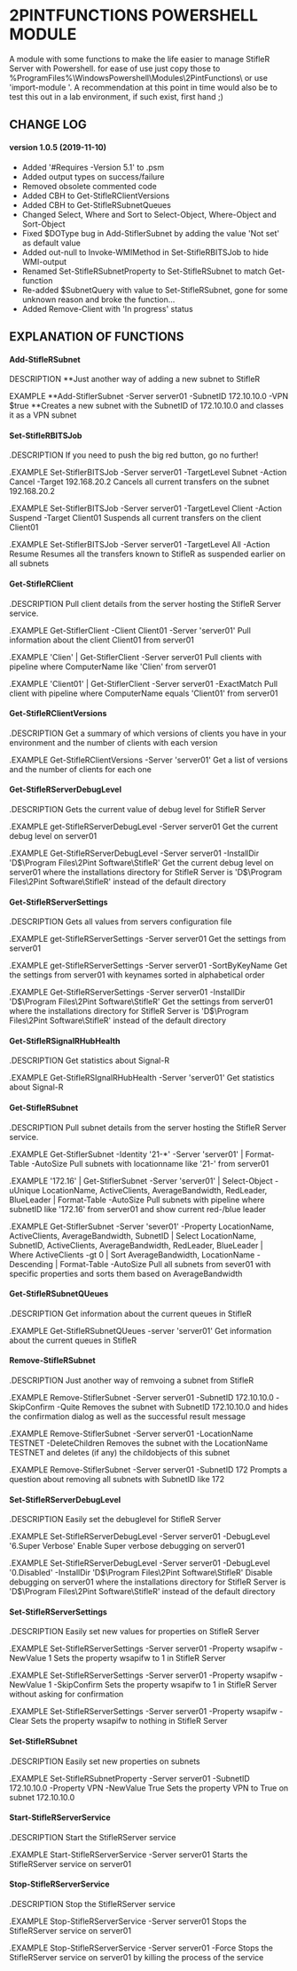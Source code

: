 # 2PINTFUNCTIONS POWERSHELL MODULE

A module with some functions to make the life easier to manage StifleR Server with Powershell.
for ease of use just copy those to %ProgramFiles%\WindowsPowershell\Modules\2PintFunctions\ or use 'import-module <PATH>'.
A recommendation at this point in time would also be to test this out in a lab environment, if such exist, first hand ;)

## CHANGE LOG

#### version 1.0.5 (2019-11-10)
- Added '#Requires -Version 5.1' to .psm
- Added output types on success/failure
- Removed obsolete commented code
- Added CBH to Get-StifleRClientVersions
- Added CBH to Get-StifleRSubnetQueues
- Changed Select, Where and Sort to Select-Object, Where-Object and Sort-Object
- Fixed $DOType bug in Add-StiflerSubnet by adding the value 'Not set' as default value
- Added out-null to Invoke-WMIMethod in Set-StifleRBITSJob to hide WMI-output
- Renamed Set-StifleRSubnetProperty to Set-StifleRSubnet to match Get-function
- Re-added $SubnetQuery with value to Set-StifleRSubnet, gone for some unknown reason and broke the function...
- Added Remove-Client with 'In progress' status

## EXPLANATION OF FUNCTIONS

#### Add-StifleRSubnet

DESCRIPTION
**Just another way of adding a new subnet to StifleR

EXAMPLE
**Add-StiflerSubnet -Server server01 -SubnetID 172.10.10.0 -VPN $true
**Creates a new subnet with the SubnetID of 172.10.10.0 and classes it as a VPN subnet

#### Set-StifleRBITSJob

.DESCRIPTION
If you need to push the big red button, go no further!

.EXAMPLE
Set-StiflerBITSJob -Server server01 -TargetLevel Subnet -Action Cancel -Target 192.168.20.2
Cancels all current transfers on the subnet 192.168.20.2

.EXAMPLE
Set-StiflerBITSJob -Server server01 -TargetLevel Client -Action Suspend -Target Client01
Suspends all current transfers on the client Client01

.EXAMPLE
Set-StiflerBITSJob -Server server01 -TargetLevel All -Action Resume
Resumes all the transfers known to StifleR as suspended earlier on all subnets

#### Get-StifleRClient

.DESCRIPTION
Pull client details from the server hosting the StifleR Server service.

.EXAMPLE
Get-StiflerClient -Client Client01 -Server 'server01'
Pull information about the client Client01 from server01

.EXAMPLE
'Clien' | Get-StiflerClient -Server server01
Pull clients with pipeline where ComputerName like 'Clien' from server01

.EXAMPLE
'Client01' | Get-StiflerClient -Server server01 -ExactMatch
Pull client with pipeline where ComputerName equals 'Client01' from server01

#### Get-StifleRClientVersions

.DESCRIPTION
Get a summary of which versions of clients you have in your environment
and the number of clients with each version

.EXAMPLE
Get-StifleRClientVersions -Server 'server01'
Get a list of versions and the number of clients for each one

#### Get-StifleRServerDebugLevel

.DESCRIPTION
Gets the current value of debug level for StifleR Server

.EXAMPLE
get-StifleRServerDebugLevel -Server server01
Get the current debug level on server01

.EXAMPLE
Get-StifleRServerDebugLevel -Server server01 -InstallDir
'D$\Program Files\2Pint Software\StifleR'
Get the current debug level on server01 where the installations directory for StifleR Server is
'D$\Program Files\2Pint Software\StifleR' instead of the default directory

#### Get-StifleRServerSettings

.DESCRIPTION
Gets all values from servers configuration file

.EXAMPLE
get-StifleRServerSettings -Server server01
Get the settings from server01

.EXAMPLE
get-StifleRServerSettings -Server server01 -SortByKeyName
Get the settings from server01 with keynames sorted in alphabetical order

.EXAMPLE
Get-StifleRServerSettings -Server server01 -InstallDir
'D$\Program Files\2Pint Software\StifleR'
Get the settings from server01 where the installations directory for StifleR Server is
'D$\Program Files\2Pint Software\StifleR' instead of the default directory

#### Get-StifleRSignalRHubHealth

.DESCRIPTION
Get statistics about Signal-R

.EXAMPLE
Get-StifleRSIgnalRHubHealth -Server 'server01'
Get statistics about Signal-R

#### Get-StifleRSubnet

.DESCRIPTION
Pull subnet details from the server hosting the StifleR Server service.

.EXAMPLE
Get-StiflerSubnet -Identity '21-*' -Server 'server01' | Format-Table -AutoSize
Pull subnets with locationname like '21-' from server01

.EXAMPLE
'172.16' | Get-StiflerSubnet -Server 'server01' | Select-Object -uUnique LocationName, ActiveClients, AverageBandwidth, RedLeader, BlueLeader | Format-Table -AutoSize
Pull subnets with pipeline where subnetID like '172.16' from server01 and show current red-/blue leader

.EXAMPLE
Get-StiflerSubnet -Server 'sever01' -Property LocationName, ActiveClients, AverageBandwidth, SubnetID | Select LocationName, SubnetID, ActiveClients, AverageBandwidth, RedLeader, BlueLeader | Where ActiveClients -gt 0 | Sort AverageBandwidth, LocationName -Descending | Format-Table -AutoSize
Pull all subnets from sever01 with specific properties and sorts them based on AverageBandwidth

#### Get-StifleRSubnetQUeues

.DESCRIPTION
Get information about the current queues in StifleR

.EXAMPLE
Get-StifleRSubnetQUeues -server 'server01'
Get information about the current queues in StifleR

#### Remove-StifleRSubnet

.DESCRIPTION
Just another way of remvoing a subnet from StifleR

.EXAMPLE
Remove-StiflerSubnet -Server server01 -SubnetID 172.10.10.0 -SkipConfirm -Quite
Removes the subnet with SubnetID 172.10.10.0 and hides the confirmation
dialog as well as the successful result message

.EXAMPLE
Remove-StiflerSubnet -Server server01 -LocationName TESTNET -DeleteChildren
Removes the subnet with the LocationName TESTNET and deletes (if any) the
childobjects of this subnet

.EXAMPLE
Remove-StiflerSubnet -Server server01 -SubnetID 172
Prompts a question about removing all subnets with SubnetID like 172

#### Set-StifleRServerDebugLevel

.DESCRIPTION
Easily set the debuglevel for StifleR Server

.EXAMPLE
Set-StifleRServerDebugLevel -Server server01 -DebugLevel '6.Super Verbose'
Enable Super verbose debugging on server01

.EXAMPLE
Set-StifleRServerDebugLevel -Server server01 -DebugLevel '0.Disabled' -InstallDir
'D$\Program Files\2Pint Software\StifleR'
Disable debugging on server01 where the installations directory for StifleR Server is
'D$\Program Files\2Pint Software\StifleR' instead of the default directory

#### Set-StifleRServerSettings

.DESCRIPTION
Easily set new values for properties on StifleR Server

.EXAMPLE
Set-StifleRServerSettings -Server server01 -Property wsapifw -NewValue 1
Sets the property wsapifw to 1 in StifleR Server

.EXAMPLE
Set-StifleRServerSettings -Server server01 -Property wsapifw -NewValue 1 -SkipConfirm
Sets the property wsapifw to 1 in StifleR Server without asking for confirmation

.EXAMPLE
Set-StifleRServerSettings -Server server01 -Property wsapifw -Clear
Sets the property wsapifw to nothing in StifleR Server

#### Set-StifleRSubnet

.DESCRIPTION
Easily set new properties on subnets

.EXAMPLE
Set-StifleRSubnetProperty -Server server01 -SubnetID 172.10.10.0 -Property VPN -NewValue True
Sets the property VPN to True on subnet 172.10.10.0

#### Start-StifleRServerService

.DESCRIPTION
Start the StifleRServer service

.EXAMPLE
Start-StifleRServerService -Server server01
Starts the StifleRServer service on server01

#### Stop-StifleRServerService

.DESCRIPTION
Stop the StifleRServer service

.EXAMPLE
Stop-StifleRServerService -Server server01
Stops the StifleRServer service on server01

.EXAMPLE
Stop-StifleRServerService -Server server01 -Force
Stops the StifleRServer service on server01 by killing the process of the service
